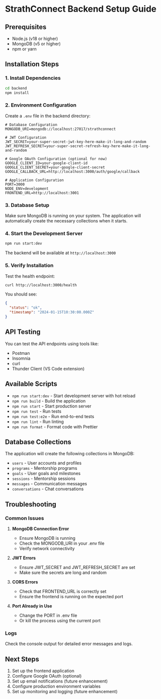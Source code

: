 # StrathConnect Backend Setup Guide

## Prerequisites

- Node.js (v18 or higher)
- MongoDB (v5 or higher)
- npm or yarn

## Installation Steps

### 1. Install Dependencies

```bash
cd backend
npm install
```

### 2. Environment Configuration

Create a `.env` file in the backend directory:

```env
# Database Configuration
MONGODB_URI=mongodb://localhost:27017/strathconnect

# JWT Configuration
JWT_SECRET=your-super-secret-jwt-key-here-make-it-long-and-random
JWT_REFRESH_SECRET=your-super-secret-refresh-key-here-make-it-long-and-random

# Google OAuth Configuration (optional for now)
GOOGLE_CLIENT_ID=your-google-client-id
GOOGLE_CLIENT_SECRET=your-google-client-secret
GOOGLE_CALLBACK_URL=http://localhost:3000/auth/google/callback

# Application Configuration
PORT=3000
NODE_ENV=development
FRONTEND_URL=http://localhost:3001
```

### 3. Database Setup

Make sure MongoDB is running on your system. The application will automatically create the necessary collections when it starts.

### 4. Start the Development Server

```bash
npm run start:dev
```

The backend will be available at `http://localhost:3000`

### 5. Verify Installation

Test the health endpoint:
```bash
curl http://localhost:3000/health
```

You should see:
```json
{
  "status": "ok",
  "timestamp": "2024-01-15T10:30:00.000Z"
}
```

## API Testing

You can test the API endpoints using tools like:
- Postman
- Insomnia
- curl
- Thunder Client (VS Code extension)

## Available Scripts

- `npm run start:dev` - Start development server with hot reload
- `npm run build` - Build the application
- `npm run start` - Start production server
- `npm run test` - Run tests
- `npm run test:e2e` - Run end-to-end tests
- `npm run lint` - Run linting
- `npm run format` - Format code with Prettier

## Database Collections

The application will create the following collections in MongoDB:
- `users` - User accounts and profiles
- `programs` - Mentorship programs
- `goals` - User goals and milestones
- `sessions` - Mentorship sessions
- `messages` - Communication messages
- `conversations` - Chat conversations

## Troubleshooting

### Common Issues

1. **MongoDB Connection Error**
   - Ensure MongoDB is running
   - Check the MONGODB_URI in your .env file
   - Verify network connectivity

2. **JWT Errors**
   - Ensure JWT_SECRET and JWT_REFRESH_SECRET are set
   - Make sure the secrets are long and random

3. **CORS Errors**
   - Check that FRONTEND_URL is correctly set
   - Ensure the frontend is running on the expected port

4. **Port Already in Use**
   - Change the PORT in .env file
   - Or kill the process using the current port

### Logs

Check the console output for detailed error messages and logs.

## Next Steps

1. Set up the frontend application
2. Configure Google OAuth (optional)
3. Set up email notifications (future enhancement)
4. Configure production environment variables
5. Set up monitoring and logging (future enhancement)
